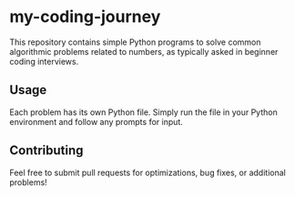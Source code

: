 # my-coding-journey

This repository contains simple Python programs to solve common algorithmic problems related to numbers, as typically asked in beginner coding interviews.


## Usage

Each problem has its own Python file. Simply run the file in your Python environment and follow any prompts for input.

## Contributing

Feel free to submit pull requests for optimizations, bug fixes, or additional problems!


